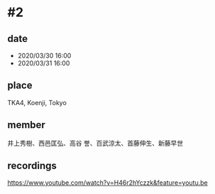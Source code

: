 # #2
## date
- 2020/03/30 16:00
- 2020/03/31 16:00
## place
TKA4, Koenji, Tokyo
## member
井上秀樹、西邑匡弘、高谷 誉、百武涼太、首藤伸生、新藤早世
## recordings
https://www.youtube.com/watch?v=H46r2hYczzk&feature=youtu.be